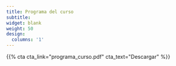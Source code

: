 ```yaml
---
title: Programa del curso
subtitle:
widget: blank
weight: 50
design:
  columns: '1'
---
```


{{% cta cta_link="programa_curso.pdf" cta_text="Descargar" %}}
